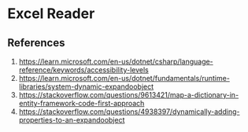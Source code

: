 # Excel Reader

## References

1. <https://learn.microsoft.com/en-us/dotnet/csharp/language-reference/keywords/accessibility-levels>
2. <https://learn.microsoft.com/en-us/dotnet/fundamentals/runtime-libraries/system-dynamic-expandoobject>
3. <https://stackoverflow.com/questions/9613421/map-a-dictionary-in-entity-framework-code-first-approach>
4. <https://stackoverflow.com/questions/4938397/dynamically-adding-properties-to-an-expandoobject>

